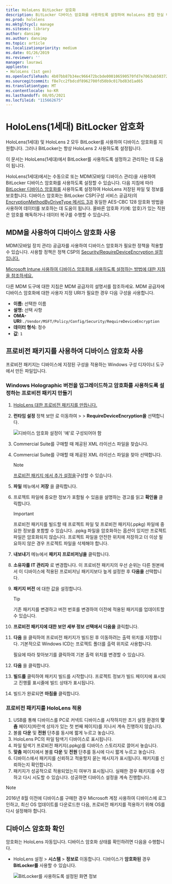 ```yaml
---
title: HoloLens BitLocker 암호화
description: BitLocker 디바이스 암호화를 사용하도록 설정하여 HoloLens 혼합 현실 디바이스에 저장된 파일을 보호하는 방법을 알아봅니다.
ms.prod: hololens
ms.mktglfcycl: manage
ms.sitesec: library
author: dansimp
ms.author: dansimp
ms.topic: article
ms.localizationpriority: medium
ms.date: 01/26/2019
ms.reviewer: ''
manager: laurawi
appliesto:
- HoloLens (1st gen)
ms.openlocfilehash: 4b07bb87b34ec966472bcbde000106590570fd7e7063ab503724884fa266bb34
ms.sourcegitcommit: f8e7cc2fbdcdf8962700fd50b9c017bd83d1ad65
ms.translationtype: MT
ms.contentlocale: ko-KR
ms.lasthandoff: 08/05/2021
ms.locfileid: "115662675"
---
```

# <a name="hololens-1st-gen-bitlocker-encryption"></a>HoloLens(1세대) BitLocker 암호화

HoloLens(1세대) 및 HoloLens 2 모두 BitLocker를 사용하여 디바이스 암호화를 지원합니다. 그러나 BitLocker는 항상 HoloLens 2 사용하도록 설정됩니다.

이 문서는 HoloLens(1세대)에서 BitLocker를 사용하도록 설정하고 관리하는 데 도움이 됩니다.

HoloLens(1세대)에서는 수동으로 또는 MDM(모바일 디바이스 관리)을 사용하여 BitLocker 디바이스 암호화를 사용하도록 설정할 수 있습니다. 다음 지침에 따라 [BitLocker 디바이스 암호화를](/windows/security/information-protection/bitlocker/bitlocker-device-encryption-overview-windows-10#bitlocker-device-encryption) 사용하도록 설정하여 HoloLens 저장된 파일 및 정보를 보호합니다. 디바이스 암호화는 BitLocker CSP(구성 서비스 공급자)의 [EncryptionMethodByDriveType 메서드 3과](/windows/client-management/mdm/bitlocker-csp#encryptionmethodbydrivetype) 동일한 AES-CBC 128 암호화 방법을 사용하여 데이터를 보호하는 데 도움이 됩니다. 올바른 암호화 키(예: 암호)가 있는 직원은 암호를 해독하거나 데이터 복구를 수행할 수 있습니다.

## <a name="enable-device-encryption-using-mdm"></a>MDM을 사용하여 디바이스 암호화 사용

MDM(모바일 장치 관리) 공급자를 사용하여 디바이스 암호화가 필요한 정책을 적용할 수 있습니다. 사용할 정책은 정책 CSP의 [Security/RequireDeviceEncryption 설정입니다.](/windows/client-management/mdm/policy-csp-security#security-requiredeviceencryption)

[Microsoft Intune 사용하여 디바이스 암호화를 사용하도록 설정하는 방법에 대한 지침을 참조하세요.](/intune/compliance-policy-create-windows#windows-holographic-for-business)

다른 MDM 도구에 대한 지침은 MDM 공급자의 설명서를 참조하세요. MDM 공급자에 디바이스 암호화에 대한 사용자 지정 URI가 필요한 경우 다음 구성을 사용합니다.

- **이름:** 선택한 이름
- **설명:** 선택 사항
- **OMA-URI:**`./Vendor/MSFT/Policy/Config/Security/RequireDeviceEncryption`
- **데이터 형식:** 정수
- **값**: `1`

## <a name="enable-device-encryption-using-a-provisioning-package"></a>프로비전 패키지를 사용하여 디바이스 암호화 사용

프로비전 패키지는 디바이스에 지정된 구성을 적용하는 Windows 구성 디자이너 도구에서 만든 파일입니다. 

### <a name="create-a-provisioning-package-that-upgrades-the-windows-holographic-edition-and-enables-encryption"></a>Windows Holographic 버전을 업그레이드하고 암호화를 사용하도록 설정하는 프로비전 패키지 만들기

1. [HoloLens 대한 프로비전 패키지를 만듭니다.](hololens-provisioning.md)
1. **런타임 설정** 정책 보안 로 이동하여  >    >   **RequireDeviceEncryption을** 선택합니다.

    ![디바이스 암호화 설정이 '예'로 구성되어야 함](images/device-encryption.png)

1. Commercial Suite를 구매할 때 제공된 XML 라이선스 파일을 찾습니다.

1. Commercial Suite를 구매할 때 제공된 XML 라이선스 파일을 찾아 선택합니다.
    > [!NOTE]
    > [프로비전 패키지 에서 추가 설정을](hololens-provisioning.md)구성할 수 있습니다.

1. **파일** 메뉴에서 **저장** 을 클릭합니다. 

1. 프로젝트 파일에 중요한 정보가 포함될 수 있음을 설명하는 경고를 읽고 **확인을** 클릭합니다.

    > [!IMPORTANT]
    > 프로비전 패키지를 빌드할 때 프로젝트 파일 및 프로비전 패키지(.ppkg) 파일에 중요한 정보를 포함할 수 있습니다. .ppkg 파일을 암호화하는 옵션이 있지만 프로젝트 파일은 암호화되지 않습니다. 프로젝트 파일을 안전한 위치에 저장하고 더 이상 필요하지 않은 경우 프로젝트 파일을 삭제해야 합니다.

1. **내보내기** 메뉴에서 **패키지 프로비저닝을** 클릭합니다.
1. **소유자를** **IT 관리자** 로 변경합니다. 이 프로비전 패키지의 우선 순위는 다른 원본에서 이 디바이스에 적용된 프로비저닝 패키지보다 높게 설정한 후 **다음을** 선택합니다.
1. **패키지 버전** 에 대한 값을 설정합니다.

    > [!TIP]
    > 기존 패키지를 변경하고 버전 번호를 변경하여 이전에 적용된 패키지를 업데이트할 수 있습니다.

1. **프로비전 패키지에 대한 보안 세부 정보 선택에서** **다음을** 클릭합니다.
1. **다음** 을 클릭하여 프로비전 패키지가 빌드된 후 이동하려는 출력 위치를 지정합니다. 기본적으로 Windows ICD는 프로젝트 폴더를 출력 위치로 사용합니다.

    필요에 따라 찾아보기를 클릭하여 기본 출력 위치를 변경할 수 있습니다.

1. **다음** 을 클릭합니다.
1. **빌드를** 클릭하여 패키지 빌드를 시작합니다. 프로젝트 정보가 빌드 페이지에 표시되고 진행률 표시줄에 빌드 상태가 표시됩니다.
1. 빌드가 완료되면 **마침을** 클릭합니다.

### <a name="apply-the-provisioning-package-to-hololens"></a>프로비전 패키지를 HoloLens 적용

1. USB를 통해 디바이스를 PC로 커넥트 디바이스를 시작하지만 초기 설정 환경의 **맞춤** 페이지(파란색 상자가 있는 첫 번째 페이지)를 지나서 계속 진행하지 않습니다.
1. 볼륨 **다운** 및 **전원** 단추를 동시에 짧게 누르고 놓습니다.
1. HoloLens PC의 파일 탐색기 디바이스로 표시됩니다.
1. 파일 탐색기 프로비전 패키지(.ppkg)를 디바이스 스토리지로 끌어서 놓습니다.
1. **맞춤** 페이지에서 볼륨 **다운** 및 **전원** 단추를 동시에 다시 짧게 누르고 놓습니다.
1. 디바이스에서 패키지를 신뢰하고 적용할지 묻는 메시지가 표시됩니다. 패키지를 신뢰하는지 확인합니다.
1. 패키지가 성공적으로 적용되었는지 여부가 표시됩니다. 실패한 경우 패키지를 수정하고 다시 시도할 수 있습니다. 성공하면 디바이스 설정을 계속 진행합니다.

> [!NOTE]
> 2016년 8월 이전에 디바이스를 구매한 경우 Microsoft 계정 사용하여 디바이스에 로그인하고, 최신 OS 업데이트를 다운로드한 다음, 프로비전 패키지를 적용하기 위해 OS를 다시 설정해야 합니다.

## <a name="verify-device-encryption"></a>디바이스 암호화 확인

암호화는 HoloLens 자동입니다. 디바이스 암호화 상태를 확인하려면 다음을 수행합니다.

- HoloLens 설정   >  **시스템**  >  **정보로** 이동합니다. 디바이스가 **암호화된** 경우 **BitLocker를** 사용할 수 있습니다. 

    ![BitLocker를 사용하도록 설정된 화면 정보](images/about-encryption.png)
